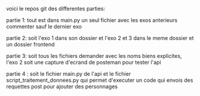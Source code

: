 voici le repos git des differentes parties:

partie 1: tout est dans main.py un seul fichier avec les exos anterieurs commenter sauf le dernier exo


partie 2: soit l'exo 1 dans son dossier et l'exo 2 et 3 dans le meme dossier et un dossier frontend

partie 3: soit tous les fichiers demander avec les noms biens explicites, l'exo 2 soit une capture d'ecrand de posteman pour tester l'api

partie 4 : soit le fichier main.py de l'api et le fichier script_traitement_donnees.py qui permet d'executer un code qui envois des requettes post pour ajouter des personnages